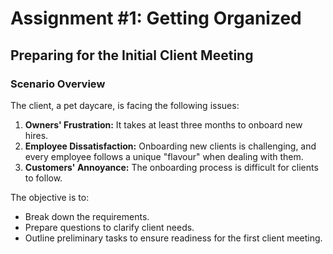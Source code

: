 # Assignment #1: Getting Organized  
## Preparing for the Initial Client Meeting  

### Scenario Overview  

The client, a pet daycare, is facing the following issues:  

1. **Owners' Frustration:** It takes at least three months to onboard new hires.  
2. **Employee Dissatisfaction:** Onboarding new clients is challenging, and every employee follows a unique "flavour" when dealing with them.  
3. **Customers' Annoyance:**  The onboarding process is difficult for clients to follow.  

The objective is to:  
- Break down the requirements.  
- Prepare questions to clarify client needs.  
- Outline preliminary tasks to ensure readiness for the first client meeting.